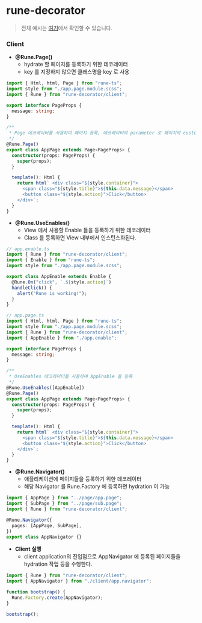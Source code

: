 # rune-decorator

> 전체 예시는 [여기](https://github.com/easdkr/rune-decorator-example)에서 확인할 수 있습니다.

### Client

- **@Rune.Page()**
  - hydrate 할 페이지를 등록하기 위한 데코레이터
  - key 를 지정하지 않으면 클래스명을 key 로 사용

```ts
import { Html, html, Page } from "rune-ts";
import style from "./app.page.module.scss";
import { Rune } from "rune-decorator/client";

export interface PageProps {
  message: string;
}

/**
 * Page 데코레이터를 사용하여 페이지 등록, 데코레이터의 parameter 로 페이지의 custom key 를 지정할 수 있다.
 */
@Rune.Page()
export class AppPage extends Page<PageProps> {
  constructor(props: PageProps) {
    super(props);
  }

  template(): Html {
    return html` <div class="${style.container}">
      <span class="${style.title}">${this.data.message}</span>
      <button class="${style.action}">Click</button>
    </div>`;
  }
}
```

- **@Rune.UseEnables()**
  - View 에서 사용할 Enable 들을 등록하기 위한 데코레이터
  - Class 를 등록하면 View 내부에서 인스턴스화된다.

```ts
// app.enable.ts
import { Rune } from "rune-decorator/client";
import { Enable } from "rune-ts";
import style from "./app.page.module.scss";

export class AppEnable extends Enable {
  @Rune.On("click", `.${style.action}`)
  handleClick() {
    alert("Rune is working!");
  }
}

// app.page.ts
import { Html, html, Page } from "rune-ts";
import style from "./app.page.module.scss";
import { Rune } from "rune-decorator/client";
import { AppEnable } from "./app.enable";

export interface PageProps {
  message: string;
}

/**
 * UseEnables 데코레이터를 사용하여 AppEnable 을 등록
 */
@Rune.UseEnables([AppEnable])
@Rune.Page()
export class AppPage extends Page<PageProps> {
  constructor(props: PageProps) {
    super(props);
  }

  template(): Html {
    return html` <div class="${style.container}">
      <span class="${style.title}">${this.data.message}</span>
      <button class="${style.action}">Click</button>
    </div>`;
  }
}
```

- **@Rune.Navigator()**
  - 애플리케이션에 페이지들을 등록하기 위한 데코레이터
  - 해당 Navigator 를 Rune.Factory 에 등록하면 hydration 이 가능

```ts
import { AppPage } from "../page/app.page";
import { SubPage } from "../page/sub.page";
import { Rune } from "rune-decorator/client";

@Rune.Navigator({
  pages: [AppPage, SubPage],
})
export class AppNavigator {}
```

- **Client 실행**
  - client application의 진입점으로 AppNavigator 에 등록된 페이지들을 hydration 작업 등을 수행한다.

```ts
import { Rune } from "rune-decorator/client";
import { AppNavigator } from "./client/app.navigator";

function bootstrap() {
  Rune.Factory.create(AppNavigator);
}

bootstrap();
```
